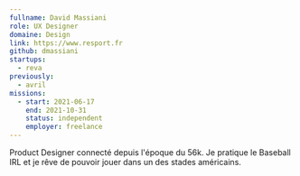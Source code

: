 ```yaml
---
fullname: David Massiani
role: UX Designer
domaine: Design
link: https://www.resport.fr
github: dmassiani
startups:
  - reva
previously:
  - avril 
missions:
  - start: 2021-06-17
    end: 2021-10-31
    status: independent
    employer: freelance
---
```


Product Designer connecté depuis l'époque du 56k. Je pratique le Baseball IRL et je rêve de pouvoir jouer dans un des stades américains.
